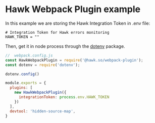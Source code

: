 # Hawk Webpack Plugin example

In this example we are storing the Hawk Integration Token in .env file:

```
# Integration Token for Hawk errors monitoring
HAWK_TOKEN = ""
```

Then, get it in node process through the [dotenv](https://github.com/motdotla/dotenv) package.

```js
//  webpack.config.js
const HawkWebpackPlugin = require('@hawk.so/webpack-plugin');
const dotenv = require('dotenv');

dotenv.config()

module.exports = {
  plugins: [
    new HawkWebpackPlugin({
      integrationToken: process.env.HAWK_TOKEN
    })
  ],
  devtool: 'hidden-source-map',
}
```
